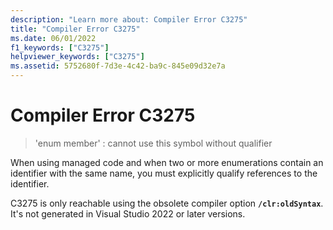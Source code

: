 ```yaml
---
description: "Learn more about: Compiler Error C3275"
title: "Compiler Error C3275"
ms.date: 06/01/2022
f1_keywords: ["C3275"]
helpviewer_keywords: ["C3275"]
ms.assetid: 5752680f-7d3e-4c42-ba9c-845e09d32e7a
---
```

# Compiler Error C3275

> 'enum member' : cannot use this symbol without qualifier

When using managed code and when two or more enumerations contain an identifier with the same name, you must explicitly qualify references to the identifier.

C3275 is only reachable using the obsolete compiler option **`/clr:oldSyntax`**. It's not generated in Visual Studio 2022 or later versions.
